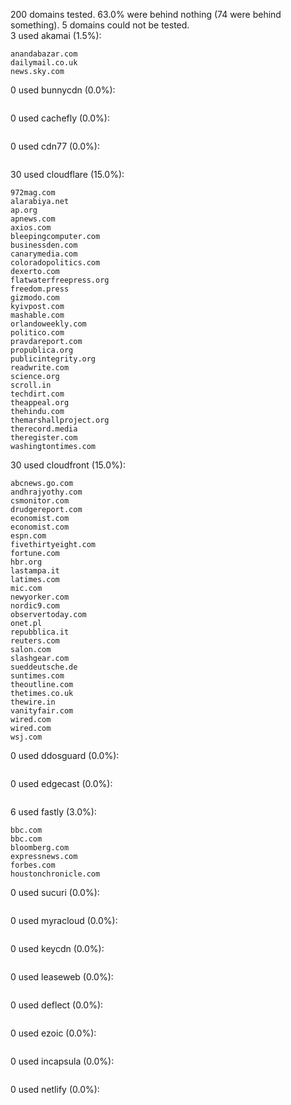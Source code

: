 200 domains tested. 63.0% were behind nothing (74 were behind something). 5 domains could not be tested.<br>
3 used akamai (1.5%):
```
anandabazar.com
dailymail.co.uk
news.sky.com
```

0 used bunnycdn (0.0%):
```

```

0 used cachefly (0.0%):
```

```

0 used cdn77 (0.0%):
```

```

30 used cloudflare (15.0%):
```
972mag.com
alarabiya.net
ap.org
apnews.com
axios.com
bleepingcomputer.com
businessden.com
canarymedia.com
coloradopolitics.com
dexerto.com
flatwaterfreepress.org
freedom.press
gizmodo.com
kyivpost.com
mashable.com
orlandoweekly.com
politico.com
pravdareport.com
propublica.org
publicintegrity.org
readwrite.com
science.org
scroll.in
techdirt.com
theappeal.org
thehindu.com
themarshallproject.org
therecord.media
theregister.com
washingtontimes.com
```

30 used cloudfront (15.0%):
```
abcnews.go.com
andhrajyothy.com
csmonitor.com
drudgereport.com
economist.com
economist.com
espn.com
fivethirtyeight.com
fortune.com
hbr.org
lastampa.it
latimes.com
mic.com
newyorker.com
nordic9.com
observertoday.com
onet.pl
repubblica.it
reuters.com
salon.com
slashgear.com
sueddeutsche.de
suntimes.com
theoutline.com
thetimes.co.uk
thewire.in
vanityfair.com
wired.com
wired.com
wsj.com
```

0 used ddosguard (0.0%):
```

```

0 used edgecast (0.0%):
```

```

6 used fastly (3.0%):
```
bbc.com
bbc.com
bloomberg.com
expressnews.com
forbes.com
houstonchronicle.com
```

0 used sucuri (0.0%):
```

```

0 used myracloud (0.0%):
```

```

0 used keycdn (0.0%):
```

```

0 used leaseweb (0.0%):
```

```

0 used deflect (0.0%):
```

```

0 used ezoic (0.0%):
```

```

0 used incapsula (0.0%):
```

```

0 used netlify (0.0%):
```

```
